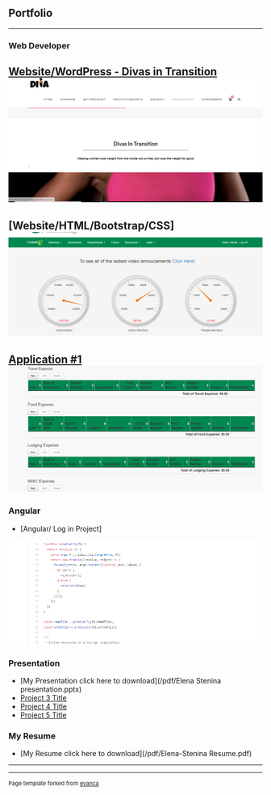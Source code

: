 ## Portfolio

---

### Web Developer 

[Website/WordPress - Divas in Transition](http://divasintransition.org/front-page/)
<img src="images/DivaInTransWebsite.PNG?raw=true"/>
<br>
---

[Website/HTML/Bootstrap/CSS]
<img src="images/WorkWebsite.PNG?raw=true"/>
<br>
---
[Application #1]()
<img src="images/ApplicationForm1.PNG?raw=true"/>
<br>
---

### Angular

- [Angular/ Log in Project]
<img src="images/angular.PNG?raw=true"/>
<br>

### Presentation
- [My Presentation click here to download](/pdf/Elena Stenina presentation.pptx)
- [Project 3 Title](http://example.com/)
- [Project 4 Title](http://example.com/)
- [Project 5 Title](http://example.com/)
### My Resume
- [My Resume click here to download](/pdf/Elena-Stenina Resume.pdf)
---




---
<p style="font-size:11px">Page template forked from <a href="https://github.com/evanca/quick-portfolio">evanca</a></p>
<!-- Remove above link if you don't want to attibute -->
